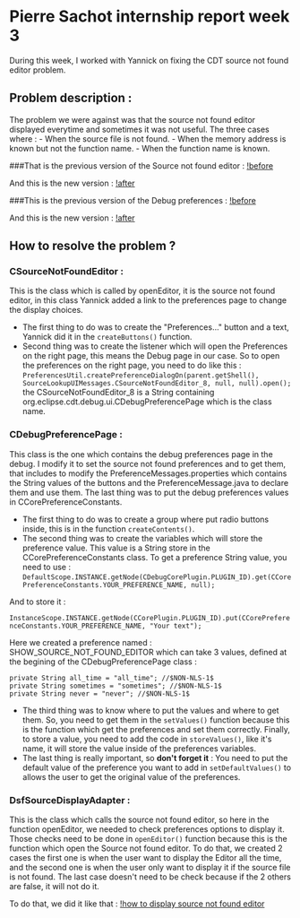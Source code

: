 # Pierre Sachot internship report week 3

During this week, I worked with Yannick on fixing the CDT source not found editor problem.

## Problem description :

The problem we were against was that the source not found editor displayed everytime and sometimes it was not useful.
The three cases where :
	- When the source file is not found.
	- When the memory address is known but not the function name.
	- When the function name is known.
	
###That is the previous version of the Source not found editor :
[!before](http://image.prntscr.com/image/e5ef587d4fb3417aa9594fdb8cb9fb0b.png)

And this is the new version :
[!after](http://image.prntscr.com/image/b9f55e3f3ba94e499dcc3421b594e12b.png)

###This is the previous version of the Debug preferences :
[!before](http://image.prntscr.com/image/793a6e8862c6488b897867b4ab30b9f8.png)

And this is the new version :
[!after](http://image.prntscr.com/image/f407a70baf13440c8027ba6392ede376.png)



## How to resolve the problem ?

### CSourceNotFoundEditor :
This is the class which is called by openEditor, it is the source not found editor, in this class Yannick added a link to the preferences page to change the display choices. 
- The first thing to do was to create the "Preferences..." button and a text, Yannick did it in the `createButtons()` function.
- Second thing was to create the listener which will open the Preferences on the right page, this means the Debug page in our case. So to open 
the preferences on the right page, you need to do like this :
`PreferencesUtil.createPreferenceDialogOn(parent.getShell(), SourceLookupUIMessages.CSourceNotFoundEditor_8, null, null).open();`
the CSourceNotFoundEditor_8 is a String containing org.eclipse.cdt.debug.ui.CDebugPreferencePage which is the class name.

### CDebugPreferencePage :
This class is the one which contains the debug preferences page in the debug. I modify it to set the source not found preferences and to get 
them, that includes to modify the PreferenceMessages.properties which contains the String values of the buttons and the PreferenceMessage.java to declare 
them and use them. The last thing was to put the debug preferences values in CCorePreferenceConstants.
  - The first thing to do was to create a group where put radio buttons inside, this is in the function `createContents()`. 
  - The second thing was to create the variables which will store the preference value. This value is a String store in the CCorePreferenceConstants
  class.
  To get a preference String value, you need to use :
  `DefaultScope.INSTANCE.getNode(CDebugCorePlugin.PLUGIN_ID).get(CCorePreferenceConstants.YOUR_PREFERENCE_NAME, null);`
  
  And to store it :
  
  `InstanceScope.INSTANCE.getNode(CCorePlugin.PLUGIN_ID).put(CCorePreferenceConstants.YOUR_PREFERENCE_NAME, "Your text");`
  
  Here we created a preference named : SHOW_SOURCE_NOT_FOUND_EDITOR which can take 3 values, defined at the begining of the CDebugPreferencePage class : 
  
  `private String all_time = "all_time"; //$NON-NLS-1$`<br>
	`private String sometimes = "sometimes"; //$NON-NLS-1$`<br>
	`private String never = "never"; //$NON-NLS-1$`
	
  - The third thing was to know where to put the values and where to get them.
  So, you need to get them in the `setValues()` function because this is the function which get the preferences and set them correctly.
  Finally, to store a value, you need to add the code in `storeValues()`, like it's name, it will store the value inside of the preferences variables.
  - The last thing is really important, so **don't forget it** :
  You need to put the default value of the preference you want to add in `setDefaultValues()` to allows the user to get the original value of the preferences.


### DsfSourceDisplayAdapter :
This is the class which calls the source not found editor, so here in the function openEditor, we needed to check preferences options to
display it.
Those checks need to be done in `openEditor()` function because this is the function which open the Source not found editor.
To do that, we created 2 cases the first one is when the user want to display the Editor all the time, and the second one is when the user only want to display it if the source file is not found. The last case doesn't need to be check because if the 2 others are false, it will not do it.

To do that, we did it like that :
[!how to display source not found editor](http://image.prntscr.com/image/bb4a2112940a43429f7f1fe3f7b28e1a.png)
